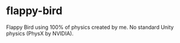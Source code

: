 # flappy-bird
Flappy Bird using 100% of physics created by me. No standard Unity physics (PhysX by NVIDIA).
